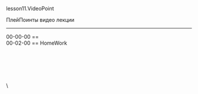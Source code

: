 ﻿
lesson11.VideoPoint  

ПлейПоинты видео лекции  

---
00-00-00 ==   
00-02-00 == HomeWork  
 


















\
\
\
\
\
\
